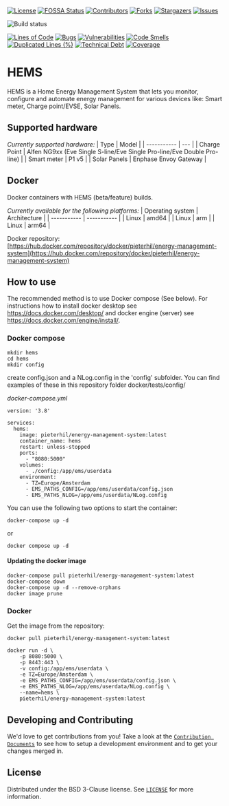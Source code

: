 <!-- PROJECT SHIELDS -->
<!--
*** https://www.markdownguide.org/basic-syntax/#reference-style-links
-->
[![License][license-shield]][license-url]
[![FOSSA Status][fossa-shield]][fossa-url]
[![Contributors][contributors-shield]][contributors-url]
[![Forks][forks-shield]][forks-url]
[![Stargazers][stars-shield]][stars-url]
[![Issues][issues-shield]][issues-url]

![Build status][build-shield]

[![Lines of Code](https://sonarcloud.io/api/project_badges/measure?project=pieterh_energy-management-system&metric=ncloc)](https://sonarcloud.io/dashboard?id=pieterh_energy-management-system)
[![Bugs](https://sonarcloud.io/api/project_badges/measure?project=pieterh_energy-management-system&metric=bugs)](https://sonarcloud.io/dashboard?id=pieterh_energy-management-system)
[![Vulnerabilities](https://sonarcloud.io/api/project_badges/measure?project=pieterh_energy-management-system&metric=vulnerabilities)](https://sonarcloud.io/dashboard?id=pieterh_energy-management-system)
[![Code Smells](https://sonarcloud.io/api/project_badges/measure?project=pieterh_energy-management-system&metric=code_smells)](https://sonarcloud.io/dashboard?id=pieterh_energy-management-system)
[![Duplicated Lines (%)](https://sonarcloud.io/api/project_badges/measure?project=pieterh_energy-management-system&metric=duplicated_lines_density)](https://sonarcloud.io/dashboard?id=pieterh_energy-management-system)
[![Technical Debt](https://sonarcloud.io/api/project_badges/measure?project=pieterh_energy-management-system&metric=sqale_index)](https://sonarcloud.io/dashboard?id=pieterh_energy-management-system)
[![Coverage](https://sonarcloud.io/api/project_badges/measure?project=pieterh_energy-management-system&metric=coverage)](https://sonarcloud.io/dashboard?id=pieterh_energy-management-system)

# HEMS
HEMS is a Home Energy Management System that lets you monitor, configure and automate energy management for various devices like: Smart meter, Charge point/EVSE, Solar Panels.

## Supported hardware

*Currently supported hardware:*
| Type | Model |
| ----------- | --- |
| Charge Point | Alfen NG9xx (Eve Single S-line/Eve Single Pro-line/Eve Double Pro-line) |
| Smart meter |  P1 v5 |
| Solar Panels | Enphase Envoy Gateway |

## Docker
Docker containers with  HEMS (beta/feature) builds.

*Currently available for the following platforms:*
| Operating system | Architecture |
| ----------- | ----------- |
| Linux | amd64 |
| Linux | arm |
| Linux | arm64 |

Docker repository: [https://hub.docker.com/repository/docker/pieterhil/energy-management-system](https://hub.docker.com/repository/docker/pieterhil/energy-management-system)


## How to use
The recommended method is to use Docker compose (See below). For instructions how to install docker desktop see https://docs.docker.com/desktop/ and  docker engine (server) see https://docs.docker.com/engine/install/.

### Docker compose
```
mkdir hems
cd hems
mkdir config
```

create config.json and a NLog.config in the 'config' subfolder. You can find examples of these in this repository folder docker/tests/config/

*docker-compose.yml*

```
version: '3.8'

services:
  hems:
    image: pieterhil/energy-management-system:latest
    container_name: hems
    restart: unless-stopped
    ports:
      - "8080:5000"
    volumes:
      - ./config:/app/ems/userdata
    environment:
      - TZ=Europe/Amsterdam
      - EMS_PATHS_CONFIG=/app/ems/userdata/config.json
      - EMS_PATHS_NLOG=/app/ems/userdata/NLog.config
```

You can use the following two options to start the container:
```
docker-compose up -d
```
or
```
docker compose up -d
```

#### Updating the docker image
```
docker-compose pull pieterhil/energy-management-system:latest
docker-compose down
docker-compose up -d --remove-orphans
docker image prune
```

### Docker

Get the image from the repository:
```
docker pull pieterhil/energy-management-system:latest
```

```
docker run -d \
    -p 8080:5000 \
    -p 8443:443 \
    -v config:/app/ems/userdata \
    -e TZ=Europe/Amsterdam \
    -e EMS_PATHS_CONFIG=/app/ems/userdata/config.json \
    -e EMS_PATHS_NLOG=/app/ems/userdata/NLog.config \
    --name=hems \
    pieterhil/energy-management-system:latest
```

## Developing and Contributing
We'd love to get contributions from you! Take a look at the
[`Contribution Documents`](https://github.com/pieterh/energy-management-system/blob/main/CONTRIBUTING.md) to see how to setup a development environment and to get your changes merged in.

<!-- LICENSE -->
## License

Distributed under the BSD 3-Clause license. See [`LICENSE`](https://github.com/pieterh/energy-management-system/blob/main/LICENSE.md) for more information.

<!-- MARKDOWN LINKS & IMAGES -->
<!-- https://www.markdownguide.org/basic-syntax/#reference-style-links -->
[contributors-shield]: https://img.shields.io/github/contributors/pieterh/energy-management-system.svg?style=flat-square
[contributors-url]: https://github.com/pieterh/energy-management-system/graphs/contributors
[forks-shield]: https://img.shields.io/github/forks/pieterh/energy-management-system.svg?style=flat-square
[forks-url]: https://github.com/pieterh/energy-management-system/network/members
[stars-shield]: https://img.shields.io/github/stars/pieterh/energy-management-system.svg?style=flat-square
[stars-url]: https://github.com/pieterh/energy-management-system/stargazers
[issues-shield]: https://img.shields.io/github/issues/pieterh/energy-management-system.svg?style=flat-square
[issues-url]: https://github.com/pieterh/energy-management-system/issues
[license-shield]: https://img.shields.io/github/license/pieterh/energy-management-system.svg?style=flat-square
[license-url]: https://github.com/pieterh/energy-management-system/blob/main/LICENSE.md
[fossa-shield]: https://app.fossa.com/api/projects/git%2Bgithub.com%2Fpieterh%2Fenergy-management-system.svg?type=shield
[fossa-url]: https://app.fossa.com/projects/git%2Bgithub.com%2Fpieterh%2Fenergy-management-system?ref=badge_shield
[build-shield]: https://github.com/pieterh/energy-management-system/actions/workflows/build.yml/badge.svg
